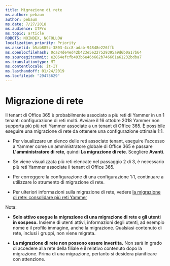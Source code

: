 ```yaml
---
title: Migrazione di rete
ms.author: pebaum
author: pebaum
ms.date: 7/27/2018
ms.audience: ITPro
ms.topic: article
ROBOTS: NOINDEX, NOFOLLOW
localization_priority: Priority
ms.assetid: b5ab885c-3803-4cc8-adab-94848e226ffb
ms.openlocfilehash: 0ca24de4ed42b423e5e227529395a9d6b0a17b64
ms.sourcegitcommit: e2864efcfb493b6e46b662b746661a61232bdba7
ms.translationtype: MT
ms.contentlocale: it-IT
ms.lasthandoff: 01/24/2019
ms.locfileid: "29475629"
---
```

# <a name="network-migration"></a>Migrazione di rete

Il tenant di Office 365 è probabilmente associato a più reti di Yammer in un 1 tenant: configurazione di reti molti. Avviare il 16 ottobre 2018 Yammer non supporta più più reti Yammer associate a un tenant di Office 365. È possibile eseguire una migrazione di rete da ottenere una configurazione ottimale 1:1.
  
- Per visualizzare un elenco delle reti associato tenant, eseguire l'accesso a Yammer come un amministratore globale di Office 365 e passare **L'amministratore di rete**, quindi **La migrazione di rete**. Scegliere **Avanti**.
    
- Se viene visualizzata più reti elencate nel passaggio 2 di 3, è necessario più reti Yammer associate il tenant di Office 365.
    
- Per correggere la configurazione di una configurazione 1:1, continuare a utilizzare lo strumento di migrazione di rete.
    
- Per ulteriori informazioni sulla migrazione di rete, vedere [la migrazione di rete: consolidare più reti Yammer](https://support.office.com/article/a22c1b20-9231-4ce2-a916-392b1056d002)
    
Nota:
  
- **Solo attivo esegue la migrazione di una migrazione di rete e gli utenti in sospeso.** Insieme di utenti attivi, informazioni degli utenti, ad esempio nome e il profilo immagine, anche la migrazione. Qualsiasi contenuto di rete, inclusi i gruppi, non viene migrata. 
    
- **La migrazione di rete non possono essere invertita.** Non sarà in grado di accedere alla rete della filiale e il relativo contenuto dopo la migrazione. Prima di una migrazione, pertanto si desidera pianificare con attenzione. 
    

